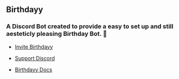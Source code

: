 ## Birthdayy

### A Discord Bot created to provide a easy to set up and still aesteticly pleasing Birthday Bot. 🍰

* [Invite Birthdayy](https://birthdayy.xyz/invite)

* [Support Discord](https://birthdayy.xyz/discord)

* [Birthdayy Docs](https://docs.birthdayy.xyz/)
